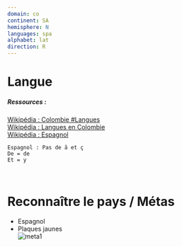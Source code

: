 ```yaml
---
domain: co
continent: SA
hemisphere: N
languages: spa
alphabet: lat
direction: R
---
```


# Langue

##### Ressources :

[Wikipédia : Colombie #Langues](https://fr.wikipedia.org/wiki/Colombie#Langues)  
[Wikipédia : Langues en Colombie](https://fr.wikipedia.org/wiki/Langues_en_Colombie)  
[Wikipédia : Espagnol](https://fr.wikipedia.org/wiki/Espagnol)  

```
Espagnol : Pas de ã et ç
De = de
Et = y
```


<br/>

# Reconnaître le pays / Métas

- Espagnol
- Plaques jaunes  
  ![meta1](/images/co_geoguessr.png)
